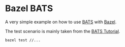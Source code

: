 # Bazel BATS

A very simple example on how to use [BATS](https://github.com/bats-core/bats-core) with [Bazel](https://bazel.build/).

The test scenario is mainly taken from the [BATS Tutorial](https://bats-core.readthedocs.io/en/stable/tutorial.html).

```bash
bazel test //...
```
